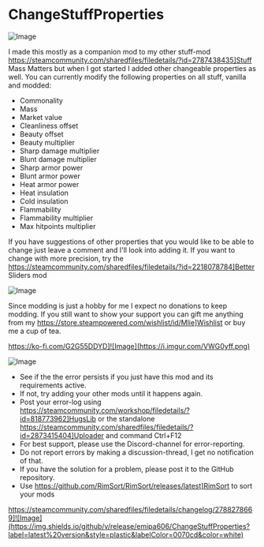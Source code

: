 # ChangeStuffProperties

![Image](https://i.imgur.com/iCj5o7O.png)


I made this mostly as a companion mod to my other stuff-mod https://steamcommunity.com/sharedfiles/filedetails/?id=2787438435]Stuff Mass Matters but when I got started I added other changeable properties as well.
You can currently modify the following properties on all stuff, vanilla and modded:



- Commonality
- Mass
- Market value
- Cleanliness offset
- Beauty offset
- Beauty multiplier
- Sharp damage multiplier
- Blunt damage multiplier
- Sharp armor power
- Blunt armor power
- Heat armor power
- Heat insulation
- Cold insulation
- Flammability
- Flammability multiplier
- Max hitpoints multiplier



If you have suggestions of other properties that you would like to be able to change just leave a comment and I'll look into adding it.
If you want to change with more precision, try the https://steamcommunity.com/sharedfiles/filedetails/?id=2218078784]Better Sliders mod
	

![Image](https://i.imgur.com/Ds0rBAD.png)

Since modding is just a hobby for me I expect no donations to keep modding. If you still want to show your support you can gift me anything from my https://store.steampowered.com/wishlist/id/Mlie]Wishlist or buy me a cup of tea.

https://ko-fi.com/G2G55DDYD]![Image](https://i.imgur.com/VWG0yff.png)


![Image](https://i.imgur.com/5xwDG6H.png)



-  See if the the error persists if you just have this mod and its requirements active.
-  If not, try adding your other mods until it happens again.
-  Post your error-log using https://steamcommunity.com/workshop/filedetails/?id=818773962]HugsLib or the standalone https://steamcommunity.com/sharedfiles/filedetails/?id=2873415404]Uploader and command Ctrl+F12
-  For best support, please use the Discord-channel for error-reporting.
-  Do not report errors by making a discussion-thread, I get no notification of that.
-  If you have the solution for a problem, please post it to the GitHub repository.
-  Use https://github.com/RimSort/RimSort/releases/latest]RimSort to sort your mods



https://steamcommunity.com/sharedfiles/filedetails/changelog/2788278669]![Image](https://img.shields.io/github/v/release/emipa606/ChangeStuffProperties?label=latest%20version&style=plastic&labelColor=0070cd&color=white)

